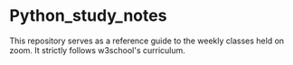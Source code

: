 # Python_study_notes

This repository serves as a reference guide to the weekly classes held on zoom.
It strictly follows w3school's curriculum.
